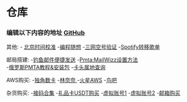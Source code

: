 
# 仓库
### 编辑以下内容的地址 [GitHub](https://github.com/butty0/favorite/edit/main/README.md)


其他:           - [北京时间校准](http://www.daojishiqi.com/bjtime.asp)
                -[编程随想](https://program-think.blogspot.com/2012/06/book-review-road-less-traveled.html)
                -[三网空号验证](https://www.114best.com/kh/) 
                -[Spotify转移歌单](http://www.trikatuka.aknakn.eu/#/)

邮局搭建:               -[钓鱼邮件便捷发送](https://github.com/A10ha/EmailSender)
                       -[Pmta:MailWizz设置方法](https://github.com/alkhadher/pmta)                 
                       -[俄罗斯PMTA教程&安装包](https://cloud.mail.ru/public/4ypK/2bTWBCRqZ)
                       -[卡头属地查询](https://binlist.pro/?#check_section) 

AWS购买:               -[独角数卡](https://fk.linshi.co/)
                       -[林奈奈 ](https://www.linnainai.xyz/)
                       -[火星AWS](https://huoxingfk.com/)
                       -[鸟吧](https://www.bird8.co/buy/2) 

杂货购买:               -[接码合集](https://233heji.com/28.html)
                       -[礼品卡USDT购买](https://www.buysellvouchers.com/zh/products/view/Gift_cards-Netflix/a4a81323237333/)
                       -[虚拟账号1](https://www.feijiji.com/)
                       -[虚拟账号2](https://www.selldra.com/product)
                       -[邮箱购买](https://www.buyedu.gq/)  

